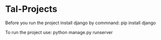 # Tal-Projects

Before you run the project install django by commnand: pip install django

To run the project use: python manage.py runserver

